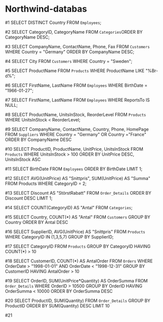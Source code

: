 # Northwind-databas

#1 SELECT DISTINCT Country FROM `Employees`;

#2 SELECT CategoryID, CategoryName FROM `Categories`ORDER BY CategoryName DESC;

#3 SELECT CompanyName, ContactName, Phone, Fax FROM `Customers` WHERE Country = "Germany" ORDER BY CompanyName DESC;

#4 SELECT City FROM `Customers` WHERE Country = "Sweden";

#5 SELECT ProductName FROM `Products` WHERE ProductName LIKE "%Br-d%";

#6 SELECT FirstName, LastName FROM `Employees` WHERE BirthDate = "1966-01-27";

#7 SELECT FirstName, LastName FROM `Employees` WHERE ReportsTo IS NULL;

#8 SELECT ProductName, UnitsInStock, ReorderLevel FROM `Products` WHERE UnitsInStock < ReorderLevel;

#9 SELECT CompanyName, ContactName, Country, Phone, HomePage FROM `Suppliers` WHERE Country = "Germany" OR Country ="France" ORDER BY CompanyName DESC

#10 SELECT ProductID, ProductName, UnitPrice, UnitsInStock FROM `Products` WHERE UnitsInStock > 100 ORDER BY UnitPrice DESC, UnitsInStock ASC

#11 SELECT BirthDate FROM `Employees` ORDER BY BirthDate LIMIT 1;

#12 SELECT AVG(UnitPrice) AS "Snittpris", SUM(UnitPrice) AS "Summa" FROM Products WHERE CategoryID = 2;

#13 SELECT Discount AS "StörstRabatt" FROM `Order_Details` ORDER BY Discount DESC LIMIT 1;

#14 SELECT COUNT(CategoryID) AS "Antal" FROM `Categories`;

#15 SELECT Country, COUNT(*) AS "Antal" FROM `Customers` GROUP BY Country ORDER BY Antal DESC

#16 SELECT SupplierID, AVG(UnitPrice) AS "Snittpris" FROM `Products` WHERE CategoryID IN (1,3,5,7) GROUP BY SupplierID;

#17 SELECT CategoryID FROM `Products` GROUP BY CategoryID HAVING COUNT(*) > 10

#18 SELECT CustomerID, COUNT(*) AS AntalOrder FROM `Orders` WHERE OrderDate > "1998-01-01" AND OrderDate < "1998-12-31" GROUP BY CustomerID HAVING AntalOrder > 10

#19 SELECT OrderID, SUM(UnitPrice*Quantity) AS OrderSumma FROM `Order_Details` WHERE OrderID > 10500 GROUP BY OrderID HAVING OrderSumma < 10000 ORDER BY OrderSumma DESC

#20 SELECT ProductID, SUM(Quantity) FROM `Order_Details` GROUP BY ProductID ORDER BY SUM(Quantity) DESC LIMIT 10

#21 
    




